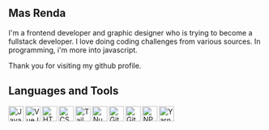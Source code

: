 ## Mas Renda

I'm a frontend developer and graphic designer who is trying to become a fullstack developer. I love doing coding challenges from various sources. In programming, i'm more into javascript.

Thank you for visiting my github profile.

## Languages and Tools

<img align="left" alt="Javascript" width="30px" src="https://cdn.jsdelivr.net/gh/devicons/devicon/icons/javascript/javascript-original.svg" />
<img align="left" alt="VueJS" width="30px" src="https://cdn.jsdelivr.net/gh/devicons/devicon/icons/vuejs/vuejs-original.svg" />
<img align="left" alt="HTML5" width="30px" src="https://cdn.jsdelivr.net/gh/devicons/devicon/icons/html5/html5-original.svg" />
<img align="left" alt="CSS3" width="30px" src="https://cdn.jsdelivr.net/gh/devicons/devicon/icons/css3/css3-original.svg" />
<img align="left" alt="Tailwindcss" width="30px" src="https://cdn.jsdelivr.net/gh/devicons/devicon/icons/tailwindcss/tailwindcss-plain.svg" />
<img align="left" alt="NuxtJs" width="30px" src="https://cdn.jsdelivr.net/gh/devicons/devicon/icons/nuxtjs/nuxtjs-original.svg" />
<img align="left" alt="Github" width="30px" src="https://i.postimg.cc/pTGWXpbj/github-1.png" />
<img align="left" alt="Git" width="30px" src="https://cdn.jsdelivr.net/gh/devicons/devicon/icons/git/git-original.svg" />
<img align="left" alt="NPM" width="30px" src="https://cdn.jsdelivr.net/gh/devicons/devicon/icons/npm/npm-original-wordmark.svg" />
<img align="left" alt="Yarn" width="30px" src="https://cdn.jsdelivr.net/gh/devicons/devicon/icons/yarn/yarn-original.svg" />
